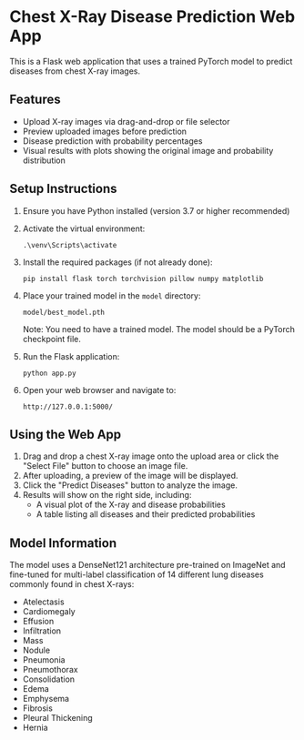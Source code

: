 # Chest X-Ray Disease Prediction Web App

This is a Flask web application that uses a trained PyTorch model to predict diseases from chest X-ray images.

## Features

- Upload X-ray images via drag-and-drop or file selector
- Preview uploaded images before prediction
- Disease prediction with probability percentages
- Visual results with plots showing the original image and probability distribution

## Setup Instructions

1. Ensure you have Python installed (version 3.7 or higher recommended)

2. Activate the virtual environment:
   ```
   .\venv\Scripts\activate
   ```

3. Install the required packages (if not already done):
   ```
   pip install flask torch torchvision pillow numpy matplotlib
   ```

4. Place your trained model in the `model` directory:
   ```
   model/best_model.pth
   ```
   Note: You need to have a trained model. The model should be a PyTorch checkpoint file.

5. Run the Flask application:
   ```
   python app.py
   ```

6. Open your web browser and navigate to:
   ```
   http://127.0.0.1:5000/
   ```

## Using the Web App

1. Drag and drop a chest X-ray image onto the upload area or click the "Select File" button to choose an image file.
2. After uploading, a preview of the image will be displayed.
3. Click the "Predict Diseases" button to analyze the image.
4. Results will show on the right side, including:
   - A visual plot of the X-ray and disease probabilities
   - A table listing all diseases and their predicted probabilities

## Model Information

The model uses a DenseNet121 architecture pre-trained on ImageNet and fine-tuned for multi-label classification of 14 different lung diseases commonly found in chest X-rays:

- Atelectasis
- Cardiomegaly
- Effusion
- Infiltration
- Mass
- Nodule
- Pneumonia
- Pneumothorax
- Consolidation
- Edema
- Emphysema
- Fibrosis
- Pleural Thickening
- Hernia
